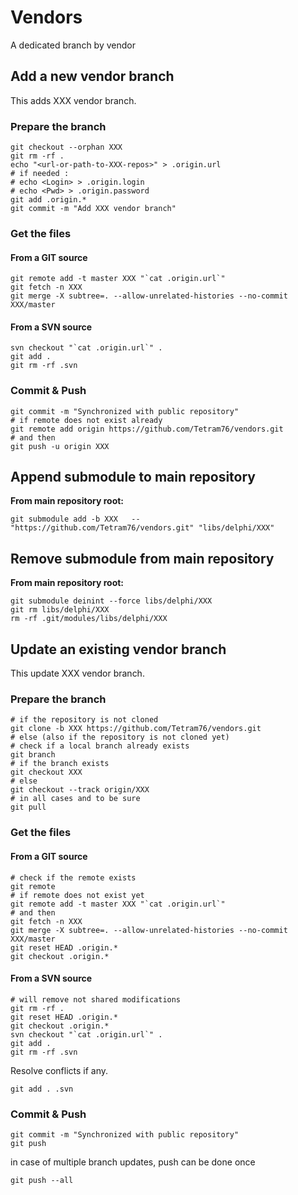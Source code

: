 # Vendors

A dedicated branch by vendor

## Add a new vendor branch

This adds XXX vendor branch.

### Prepare the branch

```shell
git checkout --orphan XXX
git rm -rf .
echo "<url-or-path-to-XXX-repos>" > .origin.url
# if needed :
# echo <Login> > .origin.login
# echo <Pwd> > .origin.password
git add .origin.*
git commit -m "Add XXX vendor branch"
```

### Get the files

#### From a GIT source

```shell
git remote add -t master XXX "`cat .origin.url`"
git fetch -n XXX
git merge -X subtree=. --allow-unrelated-histories --no-commit XXX/master
```

#### From a SVN source

```shell
svn checkout "`cat .origin.url`" .
git add .
git rm -rf .svn
```

### Commit & Push

```shell
git commit -m "Synchronized with public repository"
# if remote does not exist already
git remote add origin https://github.com/Tetram76/vendors.git
# and then 
git push -u origin XXX
```

## Append submodule to main repository

**__From main repository root:__**

```shell
git submodule add -b XXX   -- "https://github.com/Tetram76/vendors.git" "libs/delphi/XXX"
```

## Remove submodule from main repository

**__From main repository root:__**

```shell
git submodule deinint --force libs/delphi/XXX
git rm libs/delphi/XXX
rm -rf .git/modules/libs/delphi/XXX
```

## Update an existing vendor branch

This update XXX vendor branch.

### Prepare the branch

```shell
# if the repository is not cloned
git clone -b XXX https://github.com/Tetram76/vendors.git
# else (also if the repository is not cloned yet)
# check if a local branch already exists
git branch
# if the branch exists
git checkout XXX
# else
git checkout --track origin/XXX
# in all cases and to be sure
git pull
```

### Get the files

#### From a GIT source

```shell
# check if the remote exists
git remote
# if remote does not exist yet
git remote add -t master XXX "`cat .origin.url`"
# and then
git fetch -n XXX
git merge -X subtree=. --allow-unrelated-histories --no-commit XXX/master
git reset HEAD .origin.*
git checkout .origin.*
```

#### From a SVN source

```shell
# will remove not shared modifications
git rm -rf .
git reset HEAD .origin.*
git checkout .origin.*
svn checkout "`cat .origin.url`" .
git add .
git rm -rf .svn
```

Resolve conflicts if any.

```shell
git add . .svn
```

### Commit & Push

```shell
git commit -m "Synchronized with public repository"
git push
```

in case of multiple branch updates, push can be done once
```shell
git push --all
```
